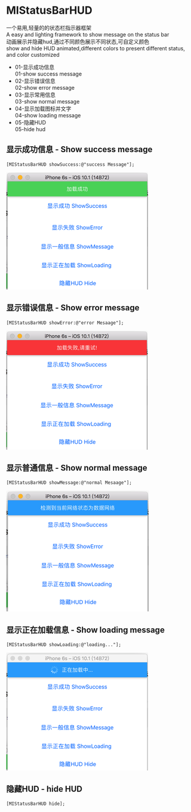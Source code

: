 # MIStatusBarHUD
一个易用,轻量的的状态栏指示器框架  
A easy and lighting framework to show message on the status bar  
动画展示并隐藏hud,通过不同颜色展示不同状态,可自定义颜色  
show and hide HUD animated,different colors to present different status, and color customized
- 01-显示成功信息  
01-show success message
- 02-显示错误信息  
02-show error message
- 03-显示常用信息  
03-show normal message
- 04-显示加载图标并文字  
04-show loading message
- 05-隐藏HUD  
05-hide hud

## 显示成功信息 - Show success message
```objc
[MIStatusBarHUD showSuccess:@"success Message"];
```
![image](https://github.com/millerSherwoo/MIStatusBarHUD/blob/master/images/success_sd.png)
## 显示错误信息 - Show error message
```objc
[MIStatusBarHUD showError:@"error Mesaage"];
```
![image](https://github.com/millerSherwoo/MIStatusBarHUD/blob/master/images/error.png)
## 显示普通信息 - Show normal message
```objc
[MIStatusBarHUD showMessage:@"normal Mesaage"];
```
![image](https://github.com/millerSherwoo/MIStatusBarHUD/blob/master/images/normal.png)
## 显示正在加载信息 - Show loading message
```objc
[MIStatusBarHUD showLoading:@"loading..."];
```
![image](https://github.com/millerSherwoo/MIStatusBarHUD/blob/master/images/loading.png)
## 隐藏HUD - hide HUD
```objc
[MIStatusBarHUD hide];
```
